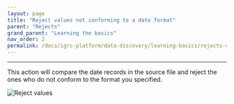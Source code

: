 ```yaml
---
layout: page
title: "Reject values not conforming to a date format"
parent: "Rejects"
grand_parent: "Learning the basics"
nav_order: 2
permalink: /docs/igrc-platform/data-discovery/learning-basics/rejects-values-not-conforming/
---
```

---

This action will compare the date records in the source file and reject the ones who do not conform to the format you specified.

![Reject values](igrc-platform/data-discovery/learning-the-basics\rejects/images/2016-03-29_12_15_16-Reject_values_not_conforming_to_a_date_format.png "Reject values")
